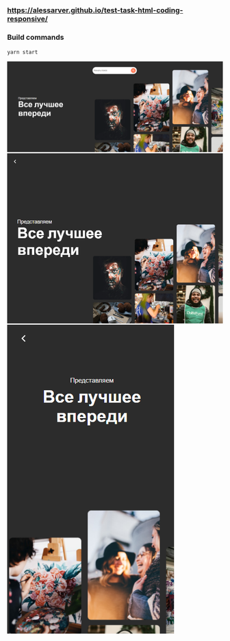 ### https://alessarver.github.io/test-task-html-coding-responsive/

### Build commands

```
yarn start
```

![Screenshot](./readmeImageLarge.png)
![Screenshot](./readmeImageMedium.png)
![Screenshot](./readmeImageSmall.png)
